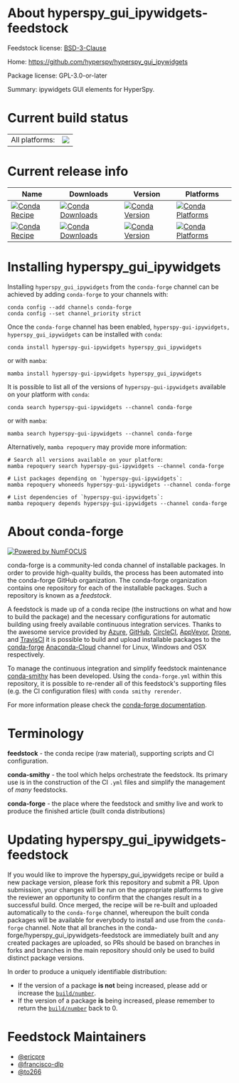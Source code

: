 About hyperspy_gui_ipywidgets-feedstock
=======================================

Feedstock license: [BSD-3-Clause](https://github.com/conda-forge/hyperspy-gui-ipywidgets-feedstock/blob/main/LICENSE.txt)

Home: https://github.com/hyperspy/hyperspy_gui_ipywidgets

Package license: GPL-3.0-or-later

Summary: ipywidgets GUI elements for HyperSpy.

Current build status
====================


<table><tr><td>All platforms:</td>
    <td>
      <a href="https://dev.azure.com/conda-forge/feedstock-builds/_build/latest?definitionId=432&branchName=main">
        <img src="https://dev.azure.com/conda-forge/feedstock-builds/_apis/build/status/hyperspy-gui-ipywidgets-feedstock?branchName=main">
      </a>
    </td>
  </tr>
</table>

Current release info
====================

| Name | Downloads | Version | Platforms |
| --- | --- | --- | --- |
| [![Conda Recipe](https://img.shields.io/badge/recipe-hyperspy--gui--ipywidgets-green.svg)](https://anaconda.org/conda-forge/hyperspy-gui-ipywidgets) | [![Conda Downloads](https://img.shields.io/conda/dn/conda-forge/hyperspy-gui-ipywidgets.svg)](https://anaconda.org/conda-forge/hyperspy-gui-ipywidgets) | [![Conda Version](https://img.shields.io/conda/vn/conda-forge/hyperspy-gui-ipywidgets.svg)](https://anaconda.org/conda-forge/hyperspy-gui-ipywidgets) | [![Conda Platforms](https://img.shields.io/conda/pn/conda-forge/hyperspy-gui-ipywidgets.svg)](https://anaconda.org/conda-forge/hyperspy-gui-ipywidgets) |
| [![Conda Recipe](https://img.shields.io/badge/recipe-hyperspy_gui_ipywidgets-green.svg)](https://anaconda.org/conda-forge/hyperspy_gui_ipywidgets) | [![Conda Downloads](https://img.shields.io/conda/dn/conda-forge/hyperspy_gui_ipywidgets.svg)](https://anaconda.org/conda-forge/hyperspy_gui_ipywidgets) | [![Conda Version](https://img.shields.io/conda/vn/conda-forge/hyperspy_gui_ipywidgets.svg)](https://anaconda.org/conda-forge/hyperspy_gui_ipywidgets) | [![Conda Platforms](https://img.shields.io/conda/pn/conda-forge/hyperspy_gui_ipywidgets.svg)](https://anaconda.org/conda-forge/hyperspy_gui_ipywidgets) |

Installing hyperspy_gui_ipywidgets
==================================

Installing `hyperspy_gui_ipywidgets` from the `conda-forge` channel can be achieved by adding `conda-forge` to your channels with:

```
conda config --add channels conda-forge
conda config --set channel_priority strict
```

Once the `conda-forge` channel has been enabled, `hyperspy-gui-ipywidgets, hyperspy_gui_ipywidgets` can be installed with `conda`:

```
conda install hyperspy-gui-ipywidgets hyperspy_gui_ipywidgets
```

or with `mamba`:

```
mamba install hyperspy-gui-ipywidgets hyperspy_gui_ipywidgets
```

It is possible to list all of the versions of `hyperspy-gui-ipywidgets` available on your platform with `conda`:

```
conda search hyperspy-gui-ipywidgets --channel conda-forge
```

or with `mamba`:

```
mamba search hyperspy-gui-ipywidgets --channel conda-forge
```

Alternatively, `mamba repoquery` may provide more information:

```
# Search all versions available on your platform:
mamba repoquery search hyperspy-gui-ipywidgets --channel conda-forge

# List packages depending on `hyperspy-gui-ipywidgets`:
mamba repoquery whoneeds hyperspy-gui-ipywidgets --channel conda-forge

# List dependencies of `hyperspy-gui-ipywidgets`:
mamba repoquery depends hyperspy-gui-ipywidgets --channel conda-forge
```


About conda-forge
=================

[![Powered by
NumFOCUS](https://img.shields.io/badge/powered%20by-NumFOCUS-orange.svg?style=flat&colorA=E1523D&colorB=007D8A)](https://numfocus.org)

conda-forge is a community-led conda channel of installable packages.
In order to provide high-quality builds, the process has been automated into the
conda-forge GitHub organization. The conda-forge organization contains one repository
for each of the installable packages. Such a repository is known as a *feedstock*.

A feedstock is made up of a conda recipe (the instructions on what and how to build
the package) and the necessary configurations for automatic building using freely
available continuous integration services. Thanks to the awesome service provided by
[Azure](https://azure.microsoft.com/en-us/services/devops/), [GitHub](https://github.com/),
[CircleCI](https://circleci.com/), [AppVeyor](https://www.appveyor.com/),
[Drone](https://cloud.drone.io/welcome), and [TravisCI](https://travis-ci.com/)
it is possible to build and upload installable packages to the
[conda-forge](https://anaconda.org/conda-forge) [Anaconda-Cloud](https://anaconda.org/)
channel for Linux, Windows and OSX respectively.

To manage the continuous integration and simplify feedstock maintenance
[conda-smithy](https://github.com/conda-forge/conda-smithy) has been developed.
Using the ``conda-forge.yml`` within this repository, it is possible to re-render all of
this feedstock's supporting files (e.g. the CI configuration files) with ``conda smithy rerender``.

For more information please check the [conda-forge documentation](https://conda-forge.org/docs/).

Terminology
===========

**feedstock** - the conda recipe (raw material), supporting scripts and CI configuration.

**conda-smithy** - the tool which helps orchestrate the feedstock.
                   Its primary use is in the construction of the CI ``.yml`` files
                   and simplify the management of *many* feedstocks.

**conda-forge** - the place where the feedstock and smithy live and work to
                  produce the finished article (built conda distributions)


Updating hyperspy_gui_ipywidgets-feedstock
==========================================

If you would like to improve the hyperspy_gui_ipywidgets recipe or build a new
package version, please fork this repository and submit a PR. Upon submission,
your changes will be run on the appropriate platforms to give the reviewer an
opportunity to confirm that the changes result in a successful build. Once
merged, the recipe will be re-built and uploaded automatically to the
`conda-forge` channel, whereupon the built conda packages will be available for
everybody to install and use from the `conda-forge` channel.
Note that all branches in the conda-forge/hyperspy_gui_ipywidgets-feedstock are
immediately built and any created packages are uploaded, so PRs should be based
on branches in forks and branches in the main repository should only be used to
build distinct package versions.

In order to produce a uniquely identifiable distribution:
 * If the version of a package **is not** being increased, please add or increase
   the [``build/number``](https://docs.conda.io/projects/conda-build/en/latest/resources/define-metadata.html#build-number-and-string).
 * If the version of a package **is** being increased, please remember to return
   the [``build/number``](https://docs.conda.io/projects/conda-build/en/latest/resources/define-metadata.html#build-number-and-string)
   back to 0.

Feedstock Maintainers
=====================

* [@ericpre](https://github.com/ericpre/)
* [@francisco-dlp](https://github.com/francisco-dlp/)
* [@to266](https://github.com/to266/)

